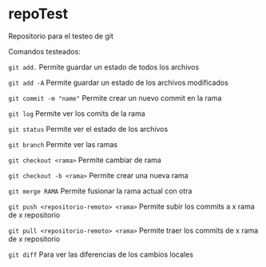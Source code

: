 # repoTest

Repositorio para el testeo de git

Comandos testeados:

`git add.` Permite guardar un estado de todos los archivos

`git add -A` Permite guardar un estado de los archivos modificados

`git commit -m "name"` Permite crear un nuevo commit en la rama

`git log` Permite ver los comits de la rama

`git status` Permite ver el estado de los archivos

`git branch` Permite ver las ramas

`git checkout <rama>` Permite cambiar de rama

`git checkout -b <rama>` Permite crear una nueva rama

`git merge RAMA` Permite fusionar la rama actual con otra

`git push <repositorio-remoto> <rama>` Permite subir los commits a x rama de x repositorio

`git pull <repositorio-remoto> <rama>` Permite traer los commits de x rama de x repositorio

`git diff` Para ver las diferencias de los cambios locales
